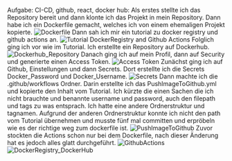 Aufgabe: CI-CD, github, react, docker hub: Als erstes stellte ich das Repository bereit und dann klonte ich das Projekt in mein Repository. Dann habe ich ein Dockerfile gemacht, welches ich von einem ehemaligen Projekt kopierte. ![Dockerfile](../m346-ref-card-02/Bilder/Dockerfile.png) Dann sah ich mir ein tutorial zu docker registry und github actions an. ![Tutorial DockerRegistry and Github Actions](../m346-ref-card-02/Bilder/Tutorial_GithubActions_DockerRegistry.png) Folglich ging ich vor wie im Tutorial. Ich erstellte ein Repository auf Dockerhub. ![Dockerhub_Repository](../m346-ref-card-02/Bilder/Dockerhub_Repository.png) Danach ging ich auf mein Profil, dann auf Security und generierte einen Access Token. ![Access Token](../m346-ref-card-02/Bilder/AccessToken.png) Zunächst ging ich auf Github, Einstellungen und dann Secrets. Dort erstellte ich die Secrets Docker_Password und Docker_Username. ![Secrets](../m346-ref-card-02/Bilder/Secrets.png) Dann machte ich die .github/workflows Ordner. Darin erstellte ich das PushImageToGithub.yml und kopierte den Inhalt vom Tutorial. Ich kürzte die einen Sachen die ich nicht brauchte und benannte username und password, auch den filepath und tags zu was entsprach. Ich hatte eine andere Ordnerstruktur und tagnamen. Aufgrund der anderen Ordnerstruktur konnte ich nicht den path vom Tutorial übernehmen und musste fünf mal committen und erpröbeln wie es der richtige weg zum dockerfile ist. ![PushImageToGithub](../m346-ref-card-02/Bilder/PushImageToGithub.png) Zuvor stockten die Actions schon nur bei dem Dockerfile, nach dieser Änderung hat es jedoch alles glatt durchgeführt. ![GithubActions](../m346-ref-card-02/Bilder/GithubActions.png)![DockerRegistry_DockerHub](../m346-ref-card-02/Bilder/AccessToken.png)
